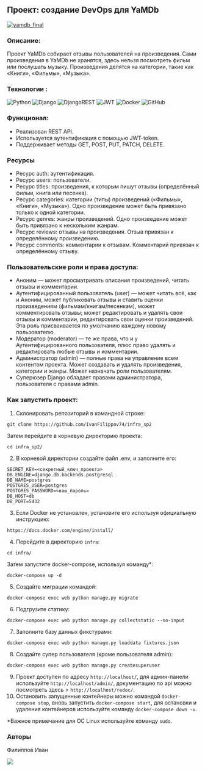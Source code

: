 ## Проект: создание DevOps для YaMDb
[![yamdb_final](https://github.com/IvanFilippov74/yamdb_final/actions/workflows/yamdb_workflow.yml/badge.svg)](https://github.com/IvanFilippov74/yamdb_final/actions/workflows/yamdb_workflow.yml)

### Описание:
Проект YaMDb собирает отзывы пользователей на произведения. Сами произведения в YaMDb не хранятся, здесь нельзя посмотреть фильм или послушать музыку. Произведения делятся на категории, такие как «Книги», «Фильмы», «Музыка».
### Технологии :
![Python](https://img.shields.io/badge/python-3670A0?style=for-the-badge&logo=python&logoColor=ffdd54)    ![Django](https://img.shields.io/badge/django-%23092E20.svg?style=for-the-badge&logo=django&logoColor=white) ![DjangoREST](https://img.shields.io/badge/DJANGO-REST-ff1709?style=for-the-badge&logo=django&logoColor=white&color=ff1709&labelColor=gray) ![JWT](https://img.shields.io/badge/JWT-black?style=for-the-badge&logo=JSON%20web%20tokens) ![Docker](https://img.shields.io/badge/docker-%230db7ed.svg?style=for-the-badge&logo=docker&logoColor=white) ![GitHub](https://img.shields.io/badge/github-%23121011.svg?style=for-the-badge&logo=github&logoColor=white)
### Функционал:
-   Реализован REST API.
-   Используется аутентификация с помощью JWT-token.
-   Поддерживает методы GET, POST, PUT, PATCH, DELETE.

### Ресурсы
- Ресурс auth: аутентификация.
- Ресурс users: пользователи.
- Ресурс titles: произведения, к которым пишут отзывы (определённый фильм, книга или песенка).
- Ресурс categories: категории (типы) произведений («Фильмы», «Книги», «Музыка»). Одно произведение может быть привязано только к одной категории.
- Ресурс genres: жанры произведений. Одно произведение может быть привязано к нескольким жанрам.
- Ресурс reviews: отзывы на произведения. Отзыв привязан к определённому произведению.
- Ресурс comments: комментарии к отзывам. Комментарий привязан к определённому отзыву.
### Пользовательские роли и права доступа:
- Аноним — может просматривать описания произведений, читать отзывы и комментарии.
- Аутентифицированный пользователь (user) — может читать всё, как и Аноним, может публиковать отзывы и ставить оценки произведениям (фильмам/книгам/песенкам), может комментировать отзывы; может редактировать и удалять свои отзывы и комментарии, редактировать свои оценки произведений. Эта роль присваивается по умолчанию каждому новому пользователю.
- Модератор (moderator) — те же права, что и у Аутентифицированного пользователя, плюс право удалять и редактировать любые отзывы и комментарии.
- Администратор (admin) — полные права на управление всем контентом проекта. Может создавать и удалять произведения, категории и жанры. Может назначать роли пользователям.
- Суперюзер Django обладает правами администратора, пользователя с правами admin.
### Как запустить проект:

1. Склонировать репозиторий в командной строке:
```
git clone https://github.com/IvanFilippov74/infra_sp2
```
Затем перейдите в корневую директорию проекта:
```
cd infra_sp2/
```
2. В корневой директории создайте файл .env, и заполните его:
```
SECRET_KEY=<секретный_ключ_проекта>
DB_ENGINE=django.db.backends.postgresql
DB_NAME=postgres
POSTGRES_USER=postgres
POSTGRES_PASSWORD=<ваш_пароль>
DB_HOST=db
DB_PORT=5432
```
3. Если Docker не установлен, установите его используя официальную инструкцию:
```
https://docs.docker.com/engine/install/
```
4. Перейдите в директорию ```infra```:
```
cd infra/
```
Затем запустите docker-compose, используя команду*:
```
docker-compose up -d
```
5. Создайте миграции командой:
```
docker-compose exec web python manage.py migrate
```
6. Подгрузите статику:
```
docker-compose exec web python manage.py collectstatic --no-input
```
7. Заполните базу данных фикстурами:
```
docker-compose exec web python manage.py loaddata fixtures.json
```
8. Создайте супер пользователя (кроме пользователя admin):
```
docker-compose exec web python manage.py createsuperuser
```
9. Проект доступен по адресу ```http://localhost/```, для админ-панели используйте ```http://localhost/admin/```, документацию по api можно посмотреть здесь > ```http://localhost/redoc/```.
10. Остановить запущенные контейнеры можно командой ```docker-compose stop```, вновь запустить ```docker-compose start```, для остановки и удаления контейнеров используйте команду ```docker-compose down -v```.

*Важное примечание для ОС Linux используйте команду ```sudo```.
### Авторы
Филиппов Иван

<a href="https://github.com/IvanFilippov74"><img src="https://img.shields.io/badge/github-%23121011.svg?style=for-the-badge&logo=github&logoColor=white"></a>